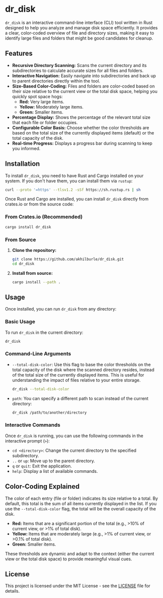 # dr_disk

`dr_disk` is an interactive command-line interface (CLI) tool written in Rust designed to help you analyze and manage disk space efficiently. It provides a clear, color-coded overview of file and directory sizes, making it easy to identify large files and folders that might be good candidates for cleanup.

## Features

-   **Recursive Directory Scanning:** Scans the current directory and its subdirectories to calculate accurate sizes for all files and folders.
-   **Interactive Navigation:** Easily navigate into subdirectories and back up to parent directories directly within the tool.
-   **Size-Based Color-Coding:** Files and folders are color-coded based on their size relative to the current view or the total disk space, helping you quickly spot space hogs:
    -   **Red:** Very large items.
    -   **Yellow:** Moderately large items.
    -   **Green:** Smaller items.
-   **Percentage Display:** Shows the percentage of the relevant total size that each file or folder occupies.
-   **Configurable Color Basis:** Choose whether the color thresholds are based on the total size of the currently displayed items (default) or the total capacity of the disk.
-   **Real-time Progress:** Displays a progress bar during scanning to keep you informed.

## Installation

To install `dr_disk`, you need to have Rust and Cargo installed on your system. If you don't have them, you can install them via `rustup`:

```bash
curl --proto '=https' --tlsv1.2 -sSf https://sh.rustup.rs | sh
```

Once Rust and Cargo are installed, you can install `dr_disk` directly from crates.io or from the source code:

### From Crates.io (Recommended)

```bash
cargo install dr_disk
```

### From Source

1.  **Clone the repository:**
    ```bash
    git clone https://github.com/akhilburle/dr_disk.git
    cd dr_disk
    ```

2.  **Install from source:**
    ```bash
    cargo install --path .
    ```

## Usage

Once installed, you can run `dr_disk` from any directory:

### Basic Usage

To run `dr_disk` in the current directory:

```bash
dr_disk
```

### Command-Line Arguments

-   `--total-disk-color`: Use this flag to base the color thresholds on the total capacity of the disk where the scanned directory resides, instead of the total size of the currently displayed items. This is useful for understanding the impact of files relative to your entire storage.

    ```bash
    dr_disk --total-disk-color
    ```

-   `path`: You can specify a different path to scan instead of the current directory:

    ```bash
    dr_disk /path/to/another/directory
    ```

### Interactive Commands

Once `dr_disk` is running, you can use the following commands in the interactive prompt (`>`):

-   `cd <directory>`: Change the current directory to the specified subdirectory.
-   `..` or `up`: Move up to the parent directory.
-   `q` or `quit`: Exit the application.
-   `help`: Display a list of available commands.

## Color-Coding Explained

The color of each entry (file or folder) indicates its size relative to a total. By default, this total is the sum of all items currently displayed in the list. If you use the `--total-disk-color` flag, the total will be the overall capacity of the disk.

-   **Red:** Items that are a significant portion of the total (e.g., >10% of current view, or >1% of total disk).
-   **Yellow:** Items that are moderately large (e.g., >1% of current view, or >0.1% of total disk).
-   **Green:** Smaller items.

These thresholds are dynamic and adapt to the context (either the current view or the total disk space) to provide meaningful visual cues.

## License

This project is licensed under the MIT License - see the [LICENSE](LICENSE) file for details.